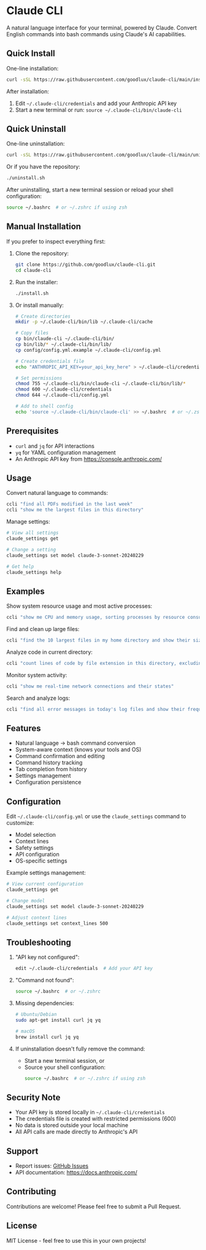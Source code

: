 # Claude CLI

A natural language interface for your terminal, powered by Claude. Convert English commands into bash commands using Claude's AI capabilities.

## Quick Install

One-line installation:
```bash
curl -sSL https://raw.githubusercontent.com/goodlux/claude-cli/main/install.sh | bash
```

After installation:
1. Edit `~/.claude-cli/credentials` and add your Anthropic API key
2. Start a new terminal or run: `source ~/.claude-cli/bin/claude-cli`

## Quick Uninstall

One-line uninstallation:
```bash
curl -sSL https://raw.githubusercontent.com/goodlux/claude-cli/main/uninstall.sh | bash
```

Or if you have the repository:
```bash
./uninstall.sh
```

After uninstalling, start a new terminal session or reload your shell configuration:
```bash
source ~/.bashrc  # or ~/.zshrc if using zsh
```

## Manual Installation

If you prefer to inspect everything first:

1. Clone the repository:
   ```bash
   git clone https://github.com/goodlux/claude-cli.git
   cd claude-cli
   ```

2. Run the installer:
   ```bash
   ./install.sh
   ```

3. Or install manually:
   ```bash
   # Create directories
   mkdir -p ~/.claude-cli/bin/lib ~/.claude-cli/cache
   
   # Copy files
   cp bin/claude-cli ~/.claude-cli/bin/
   cp bin/lib/* ~/.claude-cli/bin/lib/
   cp config/config.yml.example ~/.claude-cli/config.yml
   
   # Create credentials file
   echo "ANTHROPIC_API_KEY=your_api_key_here" > ~/.claude-cli/credentials
   
   # Set permissions
   chmod 755 ~/.claude-cli/bin/claude-cli ~/.claude-cli/bin/lib/*
   chmod 600 ~/.claude-cli/credentials
   chmod 644 ~/.claude-cli/config.yml
   
   # Add to shell config
   echo 'source ~/.claude-cli/bin/claude-cli' >> ~/.bashrc  # or ~/.zshrc
   ```

## Prerequisites

- `curl` and `jq` for API interactions
- `yq` for YAML configuration management
- An Anthropic API key from https://console.anthropic.com/

## Usage

Convert natural language to commands:
```bash
ccli "find all PDFs modified in the last week"
ccli "show me the largest files in this directory"
```

Manage settings:
```bash
# View all settings
claude_settings get

# Change a setting
claude_settings set model claude-3-sonnet-20240229

# Get help
claude_settings help
```
## Examples

Show system resource usage and most active processes:
```bash
ccli "show me CPU and memory usage, sorting processes by resource consumption"
```

Find and clean up large files:
```bash
ccli "find the 10 largest files in my home directory and show their sizes in human readable format"
```

Analyze code in current directory:
```bash
ccli "count lines of code by file extension in this directory, excluding node_modules"
```

Monitor system activity:
```bash
ccli "show me real-time network connections and their states"
```

Search and analyze logs:
```bash
ccli "find all error messages in today's log files and show their frequency"
```

## Features

- Natural language → bash command conversion
- System-aware context (knows your tools and OS)
- Command confirmation and editing
- Command history tracking
- Tab completion from history
- Settings management
- Configuration persistence

## Configuration

Edit `~/.claude-cli/config.yml` or use the `claude_settings` command to customize:
- Model selection
- Context lines
- Safety settings
- API configuration
- OS-specific settings

Example settings management:
```bash
# View current configuration
claude_settings get

# Change model
claude_settings set model claude-3-sonnet-20240229

# Adjust context lines
claude_settings set context_lines 500
```

## Troubleshooting

1. "API key not configured":
   ```bash
   edit ~/.claude-cli/credentials  # Add your API key
   ```

2. "Command not found":
   ```bash
   source ~/.bashrc  # or ~/.zshrc
   ```

3. Missing dependencies:
   ```bash
   # Ubuntu/Debian
   sudo apt-get install curl jq yq
   
   # macOS
   brew install curl jq yq
   ```

4. If uninstallation doesn't fully remove the command:
   - Start a new terminal session, or
   - Source your shell configuration:
     ```bash
     source ~/.bashrc  # or ~/.zshrc if using zsh
     ```

## Security Note

- Your API key is stored locally in `~/.claude-cli/credentials`
- The credentials file is created with restricted permissions (600)
- No data is stored outside your local machine
- All API calls are made directly to Anthropic's API

## Support

- Report issues: [GitHub Issues](https://github.com/goodlux/claude-cli/issues)
- API documentation: https://docs.anthropic.com/

## Contributing

Contributions are welcome! Please feel free to submit a Pull Request.

## License

MIT License - feel free to use this in your own projects!